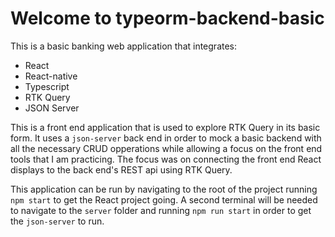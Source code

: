 # Welcome to typeorm-backend-basic

This is a basic banking web application that integrates: 
- React
- React-native
- Typescript
- RTK Query
- JSON Server

This is a front end application that is used to explore RTK Query in its basic form. It uses a `json-server` back end in order to mock a basic backend with all the necessary CRUD opperations while allowing a focus on the front end tools that I am practicing.
The focus was on connecting the front end React displays to the back end's REST api using RTK Query.

This application can be run by navigating to the root of the project running `npm start` to get the React project going.
A second terminal will be needed to navigate to the `server` folder and running `npm run start` in order to get the `json-server` to run.
